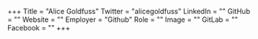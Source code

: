 +++
Title = "Alice Goldfuss"
Twitter = "alicegoldfuss"
LinkedIn = ""
GitHub = ""
Website = ""
Employer = "Github"
Role = ""
Image = ""
GitLab = ""
Facebook = ""
+++
